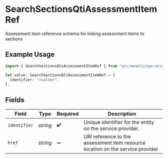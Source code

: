 # SearchSectionsQtiAssessmentItemRef

Assessment item reference schema for linking assessment items to sections

## Example Usage

```typescript
import { SearchSectionsQtiAssessmentItemRef } from "qti/models/operations";

let value: SearchSectionsQtiAssessmentItemRef = {
  identifier: "<value>",
};
```

## Fields

| Field                                                                          | Type                                                                           | Required                                                                       | Description                                                                    |
| ------------------------------------------------------------------------------ | ------------------------------------------------------------------------------ | ------------------------------------------------------------------------------ | ------------------------------------------------------------------------------ |
| `identifier`                                                                   | *string*                                                                       | :heavy_check_mark:                                                             | Unique identifier for the entity on the service provider.                      |
| `href`                                                                         | *string*                                                                       | :heavy_minus_sign:                                                             | URI reference to the assessment item resource location on the service provider |